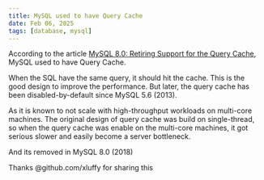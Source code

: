 ```yaml
---
title: MySQL used to have Query Cache
date: Feb 06, 2025
tags: [database, mysql]
---
```


According to the article [MySQL 8.0: Retiring Support for the Query Cache](https://dev.mysql.com/blog-archive/mysql-8-0-retiring-support-for-the-query-cache/), MySQL used to have Query Cache.

When the SQL have the same query, it should hit the cache. This is the good design to improve the performance. But later, the query cache has been disabled-by-default since MySQL 5.6 (2013).

As it is known to not scale with high-throughput workloads on multi-core machines. The original design of query cache was build on single-thread, so when the query cache was enable on the multi-core machines, it got serious slower and easily become a server bottleneck.

And its removed in MySQL 8.0 (2018)

Thanks @github.com/xluffy for sharing this
